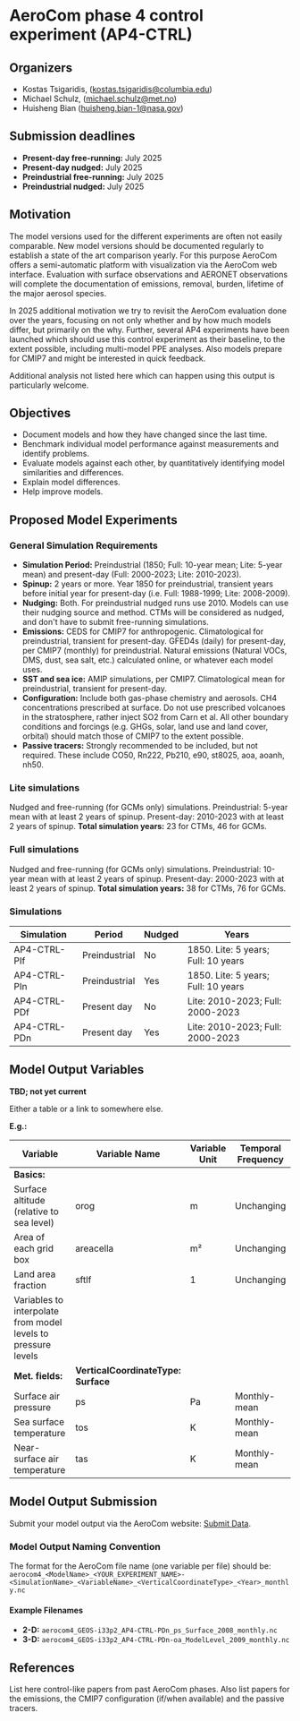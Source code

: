 # AeroCom phase 4 control experiment (AP4-CTRL)

## Organizers
- Kostas Tsigaridis, ([kostas.tsigaridis@columbia.edu](mailto:kostas.tsigaridis@columbia.edu))
- Michael Schulz, ([michael.schulz@met.no](mailto:michael.schulz@met.no))
- Huisheng Bian ([huisheng.bian-1@nasa.gov](mailto:huisheng.bian-1@nasa.gov))

## Submission deadlines
- **Present-day free-running:** July 2025
- **Present-day nudged:** July 2025
- **Preindustrial free-running:** July 2025
- **Preindustrial nudged:** July 2025

## Motivation
The model versions used for the different experiments are often not easily comparable. New model versions should be documented regularly to establish a state of the art comparison yearly. For this purpose AeroCom offers a semi-automatic platform with visualization via the AeroCom web interface. Evaluation with surface observations and AERONET observations will complete the documentation of emissions, removal, burden, lifetime of the major aerosol species.

In 2025 additional motivation we try to revisit the AeroCom evaluation done over the years, focusing on not only whether and by how much models differ, but primarily on the why. Further, several AP4 experiments have been launched which should use this control experiment as their baseline, to the extent possible, including multi-model PPE analyses. Also  models prepare for CMIP7 and might be interested in quick feedback.

Additional analysis not listed here which can happen using this output is particularly welcome. 

## Objectives
- Document models and how they have changed since the last time.
- Benchmark individual model performance against measurements and identify problems.
- Evaluate models against each other, by quantitatively identifying model similarities and differences.
- Explain model differences.
- Help improve models.

## Proposed Model Experiments

### General Simulation Requirements
- **Simulation Period:** Preindustrial (1850; Full: 10-year mean; Lite: 5-year mean) and present-day (Full: 2000-2023; Lite: 2010-2023).
- **Spinup:** 2 years or more. Year 1850 for preindustrial, transient years before initial year for present-day (i.e. Full: 1988-1999; Lite: 2008-2009). 
- **Nudging:** Both. For preindustrial nudged runs use 2010. Models can use their nudging source and method. CTMs will be considered as nudged, and don't have to submit free-running simulations.
- **Emissions:** CEDS for CMIP7 for anthropogenic. Climatological for preindustrial, transient for present-day. GFED4s (daily) for present-day, per CMIP7 (monthly) for preindustrial. Natural emissions (Natural VOCs, DMS, dust, sea salt, etc.) calculated online, or whatever each model uses. 
- **SST and sea ice:** AMIP simulations, per CMIP7. Climatological mean for preindustrial, transient for present-day.
- **Configuration:** Include both gas-phase chemistry and aerosols. CH4 concentrations prescribed at surface. Do not use prescribed volcanoes in the stratosphere, rather inject SO2 from Carn et al. All other boundary conditions and forcings (e.g. GHGs, solar, land use and land cover, orbital) should match those of CMIP7 to the extent possible.
- **Passive tracers:** Strongly recommended to be included, but not required. These include CO50, Rn222, Pb210, e90, st8025, aoa, aoanh, nh50. 

### Lite simulations
Nudged and free-running (for GCMs only) simulations. Preindustrial: 5-year mean with at least 2 years of spinup. Present-day: 2010-2023 with at least 2 years of spinup. **Total simulation years:** 23 for CTMs, 46 for GCMs. 

### Full simulations
Nudged and free-running (for GCMs only) simulations. Preindustrial: 10-year mean with at least 2 years of spinup. Present-day: 2000-2023 with at least 2 years of spinup. **Total simulation years:** 38 for CTMs, 76 for GCMs. 

### Simulations

| Simulation   | Period        | Nudged | Years                               |
|--------------|---------------|--------|-------------------------------------|
| AP4-CTRL-PIf | Preindustrial | No     | 1850. Lite: 5 years; Full: 10 years |
| AP4-CTRL-PIn | Preindustrial | Yes    | 1850. Lite: 5 years; Full: 10 years |
| AP4-CTRL-PDf | Present day   | No     | Lite: 2010-2023; Full: 2000-2023    |
| AP4-CTRL-PDn | Present day   | Yes    | Lite: 2010-2023; Full: 2000-2023    |

## Model Output Variables

**TBD; not yet current**

Either a table or a link to somewhere else. 

**E.g.:** 

| **Variable**                         | **Variable Name** | **Variable Unit** | **Temporal Frequency** |
|--------------------------------------|-------------------|-------------------|------------------------|
| **Basics:**                          |                   |                   |                        |
| Surface altitude (relative to sea level) | orog              | m                 | Unchanging              |
| Area of each grid box                | areacella         | m²                | Unchanging              |
| Land area fraction                   | sftlf             | 1                 | Unchanging              |
| Variables to interpolate from model levels to pressure levels |                   |                   |                        |
| **Met. fields:**                     | **VerticalCoordinateType: Surface** |                   |                        |
| Surface air pressure                 | ps                | Pa                | Monthly-mean            |
| Sea surface temperature              | tos               | K                 | Monthly-mean            |
| Near-surface air temperature         | tas               | K                 | Monthly-mean            |

## Model Output Submission
Submit your model output via the AeroCom website: [Submit Data](https://aerocom.met.no/FAQ/data_access/submit_data).

### Model Output Naming Convention
The format for the AeroCom file name (one variable per file) should be:
`aerocom4_<ModelName>_<YOUR_EXPERIMENT_NAME>-<SimulationName>_<VariableName>_<VerticalCoordinateType>_<Year>_monthly.nc`

#### Example Filenames
- **2-D:** `aerocom4_GEOS-i33p2_AP4-CTRL-PDn_ps_Surface_2008_monthly.nc`
- **3-D:** `aerocom4_GEOS-i33p2_AP4-CTRL-PDn-oa_ModelLevel_2009_monthly.nc`

## References
List here control-like papers from past AeroCom phases. Also list papers for the emissions, the CMIP7 configuration (if/when available) and the passive tracers.
